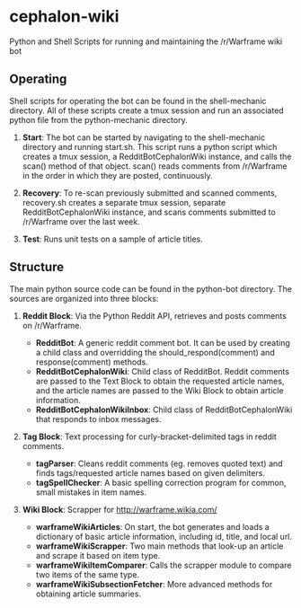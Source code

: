 # cephalon-wiki
Python and Shell Scripts for running and maintaining the /r/Warframe wiki bot

## Operating
Shell scripts for operating the bot can be found in the shell-mechanic directory.  All of these scripts create a tmux session and run an associated python file from the python-mechanic directory.

1. **Start**:  The bot can be started by navigating to the shell-mechanic directory and running start.sh.  This script runs a python script which creates a tmux session, a RedditBotCephalonWiki instance, and calls the scan() method of that object.  scan() reads comments from /r/Warframe in the order in which they are posted, continuously.

2. **Recovery**:  To re-scan previously submitted and scanned comments, recovery.sh creates a separate tmux session, separate RedditBotCephalonWiki instance, and scans comments submitted to /r/Warframe over the last week.  

3. **Test**:  Runs unit tests on a sample of article titles.

## Structure
The main python source code can be found in the python-bot directory.  The sources are organized into three blocks:

1.  **Reddit Block**:  Via the Python Reddit API, retrieves and posts comments on /r/Warframe.
	* **RedditBot**:  A generic reddit comment bot.  It can be used by creating a child class and overridding the should_respond(comment) and response(comment) methods.
	* **RedditBotCephalonWiki**:  Child class of RedditBot.  Reddit comments are passed to the Text Block to obtain the requested article names, and the article names are passed to the Wiki Block to obtain article information.
	* **RedditBotCephalonWikiInbox**:  Child class of RedditBotCephalonWiki that responds to inbox messages.

2.  **Tag Block**:  Text processing for curly-bracket-delimited tags in reddit comments.
	* **tagParser**:  Cleans reddit comments (eg. removes quoted text) and finds tags/requested article names based on given delimiters.
	* **tagSpellChecker**:  A basic spelling correction program for common, small mistakes in item names.

3.  **Wiki Block**:  Scrapper for http://warframe.wikia.com/
	* **warframeWikiArticles**:  On start, the bot generates and loads a dictionary of basic article information, including id, title, and local url.  
	* **warframeWikiScrapper**:  Two main methods that look-up an article and scrape it based on item type.
	* **warframeWikiItemComparer**:  Calls the scrapper module to compare two items of the same type.
	* **warframeWikiSubsectionFetcher**:  More advanced methods for obtaining article summaries.  
